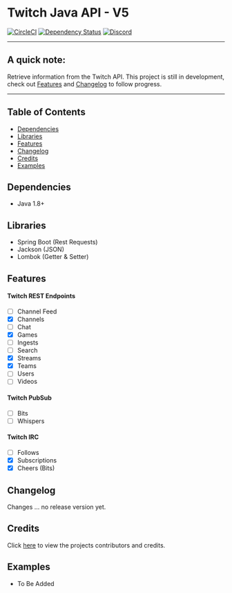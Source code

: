 # Twitch Java API - V5

[![CircleCI](https://circleci.com/gh/PhilippHeuer/twitch4j/tree/master.svg?style=svg)](https://circleci.com/gh/PhilippHeuer/twitch4j/tree/master)
[![Dependency Status](https://www.versioneye.com/user/projects/5874cd85fff5dc002990c796/badge.svg?style=flat-square)](https://www.versioneye.com/user/projects/5874cd85fff5dc002990c796)
[![Discord](https://img.shields.io/badge/Join-Twitch4J-7289DA.svg?style=flat-square)](https://discord.gg/FQ5vgW3)

--------

## A quick note:
Retrieve information from the Twitch API.
This project is still in development, check out [Features](#features) and [Changelog](#changelog) to follow progress.

--------

## Table of Contents
- [Dependencies](#dependencies)
- [Libraries](#libraries)
- [Features](#features)
- [Changelog](#changelog)
- [Credits](#credits)
- [Examples](#examples)

## Dependencies
 * Java 1.8+
 
## Libraries
 * Spring Boot (Rest Requests)
 * Jackson (JSON)
 * Lombok (Getter & Setter)

## Features
#### Twitch REST Endpoints
 - [ ] Channel Feed
 - [x] Channels
 - [ ] Chat
 - [x] Games
 - [ ] Ingests
 - [ ] Search
 - [X] Streams
 - [x] Teams
 - [ ] Users
 - [ ] Videos

#### Twitch PubSub
 - [ ] Bits
 - [ ] Whispers
 
#### Twitch IRC
 - [ ] Follows
 - [X] Subscriptions
 - [X] Cheers (Bits)
 
## Changelog
Changes ... no release version yet.

## Credits
Click [here](CONTRIBUTORS.md) to view the projects contributors and credits.
 
## Examples
 - To Be Added